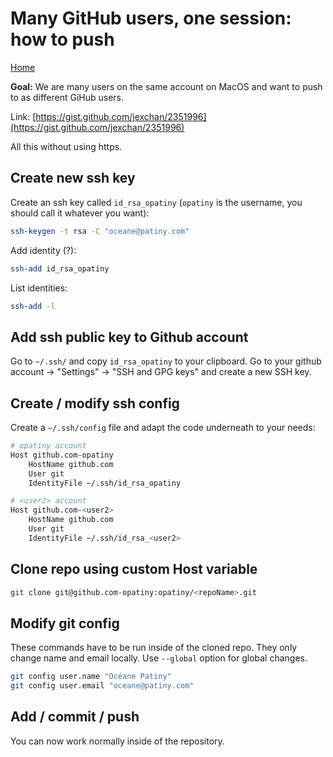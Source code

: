 # Many GitHub users, one session: how to push

[Home](../../README.md)

**Goal:** We are many users on the same account on MacOS and want to push to as different GiHub users.

Link: [https://gist.github.com/jexchan/2351996](https://gist.github.com/jexchan/2351996)

All this without using https.

## Create new ssh key

Create an ssh key called `id_rsa_opatiny` (`opatiny` is the username, you should call it whatever you want):

```bash
ssh-keygen -t rsa -C "oceane@patiny.com"
```

Add identity (?):

```bash
ssh-add id_rsa_opatiny
```

List identities:

```bash
ssh-add -l
```

## Add ssh public key to Github account

Go to `~/.ssh/` and copy `id_rsa_opatiny` to your clipboard. Go to your github account -> "Settings" -> "SSH and GPG keys" and create a new SSH key.

## Create / modify ssh config

Create a `~/.ssh/config` file and adapt the code underneath to your needs:

```bash
# opatiny account
Host github.com-opatiny
	HostName github.com
	User git
	IdentityFile ~/.ssh/id_rsa_opatiny

# <user2> account
Host github.com-<user2>
	HostName github.com
	User git
	IdentityFile ~/.ssh/id_rsa_<user2>
```

## Clone repo using custom Host variable

```bash
git clone git@github.com-opatiny:opatiny/<repoName>.git
```

## Modify git config

These commands have to be run inside of the cloned repo. They only change name and email locally. Use `--global` option for global changes.

```bash
git config user.name "Océane Patiny"
git config user.email "oceane@patiny.com"
```

## Add / commit / push

You can now work normally inside of the repository.
